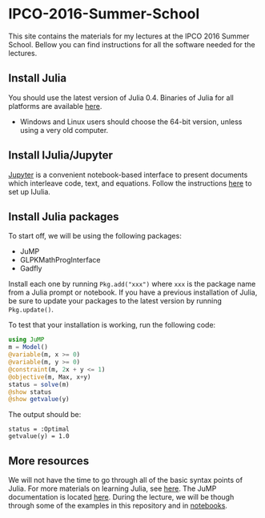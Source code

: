 # IPCO-2016-Summer-School

This site contains the materials for my lectures at the IPCO 2016 Summer School. Bellow you can find instructions for all the software needed for the lectures.

## Install Julia

You should use the latest version of Julia 0.4.
Binaries of Julia for all platforms are available [here](http://julialang.org/downloads/).

- Windows and Linux users should choose the 64-bit version, unless using a very old computer.

## Install IJulia/Jupyter

[Jupyter](http://jupyter.org/) is a convenient notebook-based interface to present documents which interleave code, text, and equations.
Follow the instructions [here](https://github.com/stevengj/julia-mit#installing-julia-and-ijulia) to set up IJulia.

## Install Julia packages

To start off, we will be using the following packages:
- JuMP
- GLPKMathProgInterface
- Gadfly

Install each one by running ``Pkg.add("xxx")`` where ``xxx`` is the package name
from a Julia prompt or notebook. If you have a previous installation of Julia,
be sure to update your packages to the latest version by running ``Pkg.update()``.

To test that your installation is working, run the following code:

```julia
using JuMP
m = Model()
@variable(m, x >= 0)
@variable(m, y >= 0)
@constraint(m, 2x + y <= 1)
@objective(m, Max, x+y)
status = solve(m)
@show status
@show getvalue(y)
```

The output should be:

```
status = :Optimal
getvalue(y) = 1.0
```


## More resources

We will not have the time to go through all of the basic syntax points of Julia. For more materials on learning Julia,
see [here](http://julialang.org/learning/). The JuMP documentation is located [here](http://www.juliaopt.org/JuMP.jl/0.13/).
During the lecture, we will be though through some of the examples in this repository and in
[notebooks](http://nbviewer.jupyter.org/github/JuliaOpt/juliaopt-notebooks/tree/master/notebooks/).
